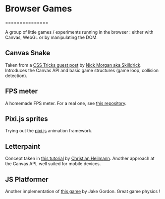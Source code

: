 # Browser Games
===============

A group of little games / experiments running in the browser : either with Canvas, WebGL or by manipulating the DOM.

## Canvas Snake

Taken from a [CSS Tricks guest post](http://css-tricks.com/learn-canvas-snake-game/) by [Nick Morgan aka Skilldrick](http://skilldrick.co.uk/). Introduces the Canvas API and basic game structures (game loop, collision detection).

## FPS meter

A homemade FPS meter. For a real one, see [this repository](https://github.com/Darsain/fpsmeter).

## Pixi.js sprites

Trying out the [pixi.js](http://www.pixijs.com/) animation framework.

## Letterpaint

Concept taken in [this tutorial](https://hacks.mozilla.org/2013/06/building-a-simple-paint-game-with-html5-canvas-and-vanilla-javascript/) by [Christian Heilmann](http://christianheilmann.com/). Another approach at the Canvas API, well suited for mobile devices.

## JS Platformer

Another implementation of [this game](https://github.com/jakesgordon/javascript-tiny-platformer) by Jake Gordon. Great game physics !
